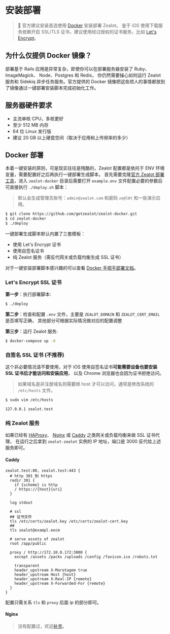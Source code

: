 # 安装部署

> :bell: 官方建议安装首选使用 [Docker](https://www.docker.io/) 安装部署 Zealot。
> 鉴于 iOS 使用下载服务依赖开启 SSL/TLS 证书，建议使用经过授权的证书服务，比如 [Let's Encrypt](https://letsencrypt.org/)。

## 为什么仅提供 Docker 镜像？

部署基于 Rails 应用是异常复杂，即使你可以在部署服务器安装了 Ruby、ImageMagick、 Node、Postgres 和 Redis，
你仍然需要操心如何运行 Zealot 服务和 Sidekiq 异步任务服务。官方提供的 Docker 镜像把这些烦人的事情都放到了镜像通过一键部署安装脚本完成初始化工作。

## 服务器硬件要求

- 主流单核 CPU，多核更好
- 至少 512 MB 内存
- 64 位 Linux 发行版
- 建议 20 GB 以上硬盘空间（取决于应用和上传频率的多少）

## Docker 部署

本着一键安装的原则，可是现实往往是残酷的，Zealot 配置都是依托于 ENV 环境变量，需要配置好之后再执行一键部署生成脚本。
首先需要克隆[官方 Zealot 部署工具](https://github.com/getzealot/zealot-docker.git)，进入 `zealot-docker`
目录后需要打开 `example.env` 文件配置必要的参数后可直接执行 `./deploy.sh` 脚本：

> 默认会生成管理员账号：`admin@zealot.com` 和密码 `ze@l0t` 和一些演示应用。

```bash
$ git clone https://github.com/getzealot/zealot-docker.git
$ cd zealot-docker
$ ./deploy
```

一键部署生成脚本默认内置了三套模板：

- 使用 Let's Encrypt 证书
- 使用自签名证书
- 纯 Zealot 服务（需反代网关或负载均衡生成 SSL 证书）

对于一键安装部署脚本感兴趣的可以查看 [Docker 手把手部署文档](docker.md)。

### Let's Encrypt SSL 证书

**第一步**：执行部署脚本:

```bash
$ ./deploy
```

**第二步**：检查和配置 `.env` 文件，主要是 `ZEALOT_DOMAIN` 和 `ZEALOT_CERT_EMAIL` 是否填写正确，
其他部分可根据实际情况做对应的配置调整

**第三步**：运行 Zealot 服务:

```bash
$ docker-compose up -d
```

### 自签名 SSL 证书 (不推荐)

这个非必要情况请不要使用，对于 iOS 使用自签名证书**可能需要设备也要安装 SSL 证书后才能访问和安装应用**，
以及 Chrome 浏览器也会因为证书拒绝访问。

> 如果域名是非注册域名则需要绑 host 才可以访问，通常是修改系统的 `/etc/hosts` 文件。

```bash
$ sudo vim /etc/hosts

127.0.0.1 zealot.test
```

### 纯 Zealot 服务

如果已经有 [HAProxy](http://www.haproxy.org/)、
[Nginx](http://nginx.org/) 或 [Caddy](https://caddyserver.com/) 之类网关或负载均衡来做 SSL 证书代理，
在运行之后拿到 `zealot-zealot` 实例的 IP 地址，端口是 3000 反代给上述服务即可。

#### Caddy

```
zealot.test:80, zealot.test:443 {
  # http 301 到 https
  redir 301 {
    if {scheme} is http
    / https://{host}{uri}
  }

  log stdout

  # ssl
  ## 证书文件
  tls /etc/certs/zealot.key /etc/certs/zealot-cert.key
  ##
  tls zealot@exampl.eocm

  # serve assets of zealot
  root /app/public

  proxy / http://172.10.0.172:3000 {
    except /assets /packs /uploads /config /favicon.ico /robots.txt

    transparent
    header_upstream X-Marotagem true
    header_upstream Host {host}
    header_upstream X-Real-IP {remote}
    header_upstream X-Forwarded-For {remote}
  }
}
```

配置只需关系 `tls` 和 `proxy` 后面 ip 的部分即可。

#### Nginx

> 没有配置过，欢迎[补充](https://github.com/getzealot/zealot-docs/issues/new)。
